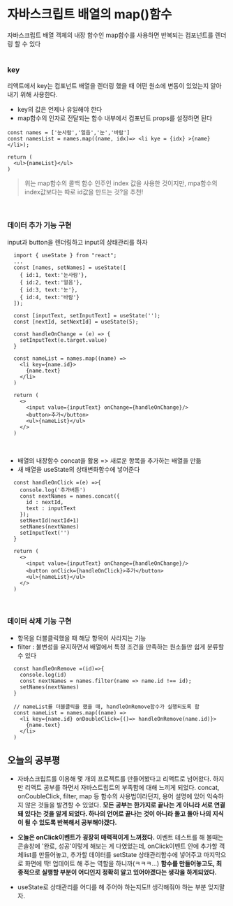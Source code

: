 # 자바스크립트 배열의 map()함수<br>
자바스크립트 배열 객체의 내장 함수인 map함수를 사용하면 반복되는 컴포넌트를 렌더링 할 수 있다<br>
<br>

### key<br>
리액트에서 key는 컴포넌트 배열을 렌더링 했을 때 어떤 원소에 변동이 있었는지 알아내기 위해 사용한다.<br>
- key의 값은 언제나 유일해야 한다
- map함수의 인자로 전달되는 함수 내부에서 컴포넌트 props를 설정하면 된다
``` 
const names = ['눈사람','얼음','눈','바람']
const namesList = names.map((name, idx)=> <li kye = {idx} >{name} </li>);

return (
  <ul>{nameList}</ul>
)
```
> 위는 map함수의 콜백 함수 인주인 index 값을 사용한 것이지만, 
> mpa함수의 index값보다는 따로 id값을 만드는 것?을 추천!
<br>


### 데이터 추가 기능 구현<br>
input과 button을 렌더링하고 input의 상태관리를 하자
```
  import { useState } from "react";
  ...
  const [names, setNames] = useState([
    { id:1, text:'눈사람'},
    { id:2, text:'얼음'},
    { id:3, text:'눈'},
    { id:4, text:'바람'}
  ]);

  const [inputText, setInputText] = useState('');
  const [nextId, setNextId] = useState(5);

  const handleOnChange = (e) => {
    setInputText(e.target.value)
  }

  const nameList = names.map((name) =>
    <li key={name.id}>
      {name.text}
    </li>
  )

  return (
    <>
      <input value={inputText} onChange={handleOnChange}/>
      <button>추가</button>
      <ul>{nameList}</ul>
    </>
  )
```
<br>

- 배열의 내장함수 concat을 활용 => 새로운 항목을 추가하는 배열을 만듦 
- 새 배열을 useState의 상태변화함수에 넣어준다
```
  const handleOnClick =(e) =>{
    console.log('추가버튼')
    const nextNames = names.concat({
      id : nextId,
      text : inputText
    });
    setNextId(nextId+1)
    setNames(nextNames)
    setInputText('')
  }

  return (
    <>
      <input value={inputText} onChange={handleOnChange}/>
      <button onClick={handleOnClick}>추가</button>
      <ul>{nameList}</ul>
    </>
  )
```
<br>


### 데이터 삭제 기능 구현<br>
- 항목을 더블클릭했을 때 해당 항목이 사라지는 기능
- filter : 불변성을 유지하면서 배열에서 특정 조건을 만족하는 원소들만 쉽게 분류할 수 있다
```
  const handleOnRemove =(id)=>{
    console.log(id)
    const nextNames = names.filter(name => name.id !== id);
    setNames(nextNames)
  }

  // nameList를 더블클릭을 했을 때, handleOnRemove함수가 실행되도록 함
  const nameList = names.map((name) =>
    <li key={name.id} onDoubleClick={()=> handleOnRemove(name.id)}>
      {name.text}
    </li>
  )
```


## 오늘의 공부평
- 자바스크립트를 이용해 몇 개의 프로젝트를 만들어봤다고 리액트로 넘어왔다. 하지만 리액트 공부를 하면서 자바스트립트의 부족함에 대해 느끼게 되었다. concat, onCoubleClick, filter, map 등 함수의 사용법이라던지, 용어 설명에 있어 익숙하지 않은 것들을 발견할 수 있었다. **모든 공부는 한가지로 끝나는 게 아니라 서로 연결돼 있다는 것을 알게 되었다. 하나의 언어로 끝나는 것이 아니라 돌고 돌아 나의 지식이 될 수 있도록 반복해서 공부해야겠다.** 

- **오늘은 onClick이벤트가 굉장히 매력적이게 느껴졌다.** 이벤트 테스트를 해 볼때는 콘솔창에 '완료, 성공'이렇게 해보는 게 다였었는데, onClick이벤트 안에 추가할 객체list를 만들어놓고, 추가할 데이터를 setState 상태관리함수에 넣어주고 마지막으로 화면에 딱! 업데이트 해 주는 역할을 하니까(ㅋㅋㅋ...) **함수를 만들어놓고도, 최종적으로 실행할 부분이 어디인지 정확히 알고 있어야겠다는 생각을 하게되었다.** 

- useState로 상태관리를 어디를 해 주어야 하는지도!! 생각해줘야 하는 부분 잊지말자.
